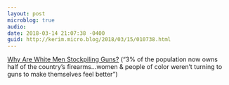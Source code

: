 ```yaml
---
layout: post
microblog: true
audio: 
date: 2018-03-14 21:07:38 -0400
guid: http://kerim.micro.blog/2018/03/15/010738.html
---
```

[Why Are White Men Stockpiling Guns?](http://blogs.scientificamerican.com/observations/why-are-white-men-stockpiling-guns/) (“3% of the population now owns half of the country’s firearms…women & people of color weren’t turning to guns to make themselves feel better”)
